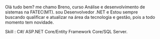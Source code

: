 
<p align="left"> 
Olá tudo bem? me chamo  Breno, curso Análise e desenvolvimento de sistemas na FATEC(MT).
sou Desenvolvedor .NET e Estou sempre  buscando qualificar e atualizar na área da tecnologia e gestão, pois a todo momento tem novidade.
</p>

Skill :
C#/ ASP.NET Core/Entity Framework Core/SQL Server.
